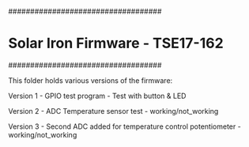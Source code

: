 ###################################
# Solar Iron Firmware - TSE17-162 #
###################################

This folder holds various versions of the firmware:

Version 1 	- GPIO test program
		- Test with button & LED
		
Version 2	- ADC Temperature sensor test
		- working/not_working

Version 3	- Second ADC added for temperature control potentiometer 
		- working/not_working

